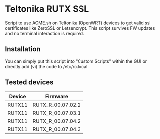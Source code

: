 # Teltonika RUTX SSL
Script to use ACME.sh on Teltonika (OpenWRT) devices to get valid ssl certificates like ZeroSSL or Letsencrypt.
This script survives FW updates and no terminal interaction is required.

## Installation
You can simply put this script into "Custom Scripts" within the GUI or directly add (vi) the code to /etc/rc.local<br>

## Tested devices

| Device | Firmware |
|-|-|
|RUTX11|RUTX_R_00.07.02.2|
|RUTX11|RUTX_R_00.07.03.1|
|RUTX11|RUTX_R_00.07.04.2|
|RUTX11|RUTX_R_00.07.04.3|
